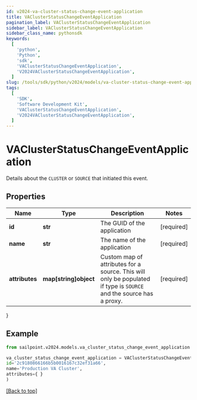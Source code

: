 ```yaml
---
id: v2024-va-cluster-status-change-event-application
title: VAClusterStatusChangeEventApplication
pagination_label: VAClusterStatusChangeEventApplication
sidebar_label: VAClusterStatusChangeEventApplication
sidebar_class_name: pythonsdk
keywords:
  [
    'python',
    'Python',
    'sdk',
    'VAClusterStatusChangeEventApplication',
    'V2024VAClusterStatusChangeEventApplication',
  ]
slug: /tools/sdk/python/v2024/models/va-cluster-status-change-event-application
tags:
  [
    'SDK',
    'Software Development Kit',
    'VAClusterStatusChangeEventApplication',
    'V2024VAClusterStatusChangeEventApplication',
  ]
---
```


# VAClusterStatusChangeEventApplication

Details about the `CLUSTER` or `SOURCE` that initiated this event.

## Properties

| Name | Type | Description | Notes |
| --- | --- | --- | --- |
| **id** | **str** | The GUID of the application | [required] |
| **name** | **str** | The name of the application | [required] |
| **attributes** | **map[string]object** | Custom map of attributes for a source. This will only be populated if type is `SOURCE` and the source has a proxy. | [required] |

}

## Example

```python
from sailpoint.v2024.models.va_cluster_status_change_event_application import VAClusterStatusChangeEventApplication

va_cluster_status_change_event_application = VAClusterStatusChangeEventApplication(
id='2c9180866166b5b0016167c32ef31a66',
name='Production VA Cluster',
attributes={ }
)

```

[[Back to top]](#)
